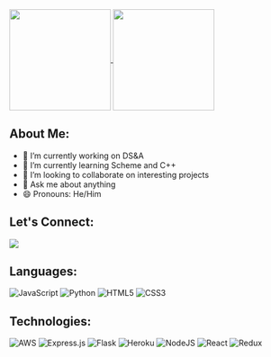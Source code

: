 <a href="https://github.com/isaacsungpak?tab=repositories">
  <img align="center" height="180em" src="https://github-readme-stats.vercel.app/api?username=isaacsungpak" />
</a>
<a href="https://github.com/isaacsungpak?tab=repositories">
  <img align="center" height="180em" src="https://github-readme-stats.vercel.app/api/top-langs/?username=isaacsungpak&layout=compact" />
</a>

## About Me:
- 🔭 I’m currently working on DS&A
- 🌱 I’m currently learning Scheme and C++
- 👯 I’m looking to collaborate on interesting projects
- 💬 Ask me about anything
- 😄 Pronouns: He/Him

## Let's Connect:
<a href="https://www.linkedin.com/in/isaac-pak-b4324421b/">
  <img align="center" src="https://img.shields.io/badge/linkedin-%230077B5.svg?style=for-the-badge&logo=linkedin&logoColor=white" />
</a>

## Languages:
![JavaScript](https://img.shields.io/badge/javascript-%23323330.svg?style=for-the-badge&logo=javascript&logoColor=%23F7DF1E)
![Python](https://img.shields.io/badge/python-3670A0?style=for-the-badge&logo=python&logoColor=ffdd54)
![HTML5](https://img.shields.io/badge/html5-%23E34F26.svg?style=for-the-badge&logo=html5&logoColor=white)
![CSS3](https://img.shields.io/badge/css3-%231572B6.svg?style=for-the-badge&logo=css3&logoColor=white)

## Technologies:
![AWS](https://img.shields.io/badge/AWS-%23FF9900.svg?style=for-the-badge&logo=amazon-aws&logoColor=white)
![Express.js](https://img.shields.io/badge/express.js-%23404d59.svg?style=for-the-badge&logo=express&logoColor=%2361DAFB)
![Flask](https://img.shields.io/badge/flask-%23000.svg?style=for-the-badge&logo=flask&logoColor=white)
![Heroku](https://img.shields.io/badge/heroku-%23430098.svg?style=for-the-badge&logo=heroku&logoColor=white)
![NodeJS](https://img.shields.io/badge/node.js-6DA55F?style=for-the-badge&logo=node.js&logoColor=white)
![React](https://img.shields.io/badge/react-%2320232a.svg?style=for-the-badge&logo=react&logoColor=%2361DAFB)
![Redux](https://img.shields.io/badge/redux-%23593d88.svg?style=for-the-badge&logo=redux&logoColor=white)

